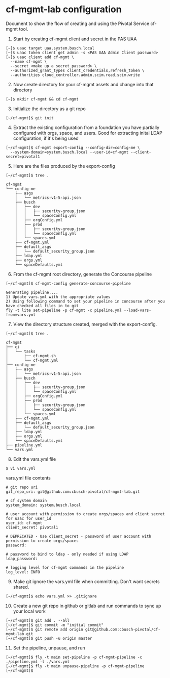 # cf-mgmt-lab configuration

Document to show the flow of creating and using the Pivotal Service cf-mgmt tool.


1. Start by creating cf-mgmt client and secret in the PAS UAA

```
[~]$ uaac target uaa.system.busch.local
[~]$ uaac token client get admin -s <PAS UAA Admin Client password>
[~]$ uaac client add cf-mgmt \
  --name cf-mgmt \
  --secret <make up a secret password> \
  --authorized_grant_types client_credentials,refresh_token \
  --authorities cloud_controller.admin,scim.read,scim.write
```

2. Now create directory for your cf-mgmt assets and change into that directory

```
[~]$ mkdir cf-mgmt && cd cf-mgmt
```

3. Initialize the directory as a git repo

```
[~/cf-mgmt]$ git init
```

4. Extract the existing configuration from a foundation you have partially configured with orgs, space, and users. Good for extracting inital LDAP configuration, if it's being used

```
[~/cf-mgmt]$ cf-mgmt export-config --config-dir=config-me \
  --system-domain=system.busch.local --user-id=cf-mgmt --client-secret=pivotal1
```

5. Here are the files produced by the export-config

```
[~/cf-mgmt]$ tree .

cf-mgmt
└── config-me
    ├── asgs
    │   └── metrics-v1-5-api.json
    ├── busch
    │   ├── dev
    │   │   ├── security-group.json
    │   │   └── spaceConfig.yml
    │   ├── orgConfig.yml
    │   ├── prod
    │   │   ├── security-group.json
    │   │   └── spaceConfig.yml
    │   └── spaces.yml
    ├── cf-mgmt.yml
    ├── default_asgs
    │   └── default_security_group.json
    ├── ldap.yml
    ├── orgs.yml
    └── spaceDefaults.yml
```

6. From the cf-mgmt root directory, generate the Concourse pipeline

```
[~/cf-mgmt]$ cf-mgmt-config generate-concourse-pipeline

Generating pipeline....
1) Update vars.yml with the appropriate values
2) Using following command to set your pipeline in concourse after you have checked all files in to git
fly -t lite set-pipeline -p cf-mgmt -c pipeline.yml --load-vars-from=vars.yml
```

7. View the directory structure created, merged with the export-config.

```
[~/cf-mgmt]$ tree .

cf-mgmt
├── ci
│   └── tasks
│       ├── cf-mgmt.sh
│       └── cf-mgmt.yml
├── config-me
│   ├── asgs
│   │   └── metrics-v1-5-api.json
│   ├── busch
│   │   ├── dev
│   │   │   ├── security-group.json
│   │   │   └── spaceConfig.yml
│   │   ├── orgConfig.yml
│   │   ├── prod
│   │   │   ├── security-group.json
│   │   │   └── spaceConfig.yml
│   │   └── spaces.yml
│   ├── cf-mgmt.yml
│   ├── default_asgs
│   │   └── default_security_group.json
│   ├── ldap.yml
│   ├── orgs.yml
│   └── spaceDefaults.yml
├── pipeline.yml
└── vars.yml
```

8. Edit the vars.yml file

```
$ vi vars.yml
```

vars.yml file contents

```
# git repo uri
git_repo_uri: git@github.com:cbusch-pivotal/cf-mgmt-lab.git

# cf system domain
system_domain: system.busch.local

# user account with permission to create orgs/spaces and client secret for uaac for user_id
user_id: cf-mgmt
client_secret: pivotal1

# DEPRECATED - Use client_secret - password of user account with permission to create orgs/spaces
password:

# password to bind to ldap - only needed if using LDAP
ldap_password:

# logging level for cf-mgmt commands in the pipeline
log_level: INFO
```

9. Make git ignore the vars.yml file when committing. Don't want secrets shared.

```
[~/cf-mgmt]$ echo vars.yml >> .gitignore
```

10. Create a new git repo in github or gitlab and run commands to sync up your local work

```
[~/cf-mgmt]$ git add . --all
[~/cf-mgmt]$ git commit -m "initial commit"
[~/cf-mgmt]$ git remote add origin git@github.com:cbusch-pivotal/cf-mgmt-lab.git
[~/cf-mgmt]$ git push -u origin master
```

11. Set the pipeline, unpause, and run

```
[~/cf-mgmt]$ fly -t main set-pipeline -p cf-mgmt-pipeline -c ./pipeline.yml -l ./vars.yml
[~/cf-mgmt]$ fly -t main unpause-pipeline -p cf-mgmt-pipeline
[~/cf-mgmt]$ 
```

